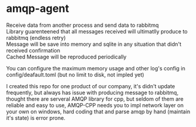 # amqp-agent
Receive data from another process and send data to rabbitmq  
Library guarenteened that all messages received will ultimatlly produce to rabbitmq (endless retry)  
Message will be save into memory and sqlite in any situation that didn't received confirmation    
Cached Message will be reproduced periodically  

You can configure the maximum memory usage and other log's config in config/deafault.toml (but no limit to disk, not impled yet)

I created this repo for one product of our company, it's didn't update frequently, but always has issue with producing message to rabbitmq, thought there are serveral AMQP library for cpp, but seldom of them are reliable and easy to use, AMQP-CPP needs you to impl network layer on your own on windows, hard coding that and parse amqp by hand (maintain it's state) is error prone.   
